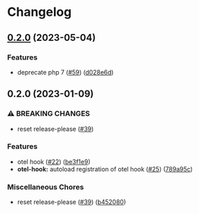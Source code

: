 # Changelog

## [0.2.0](https://github.com/open-feature/php-sdk-contrib/compare/open-feature/otel-hook-0.2.0...open-feature/otel-hook-0.2.0) (2023-05-04)


### Features

* deprecate php 7 ([#59](https://github.com/open-feature/php-sdk-contrib/issues/59)) ([d028e6d](https://github.com/open-feature/php-sdk-contrib/commit/d028e6d7741d07b7edef21b43b249fdb2d18d8f2))

## 0.2.0 (2023-01-09)


### ⚠ BREAKING CHANGES

* reset release-please ([#39](https://github.com/open-feature/php-sdk-contrib/issues/39))

### Features

* otel hook ([#22](https://github.com/open-feature/php-sdk-contrib/issues/22)) ([be3f1e9](https://github.com/open-feature/php-sdk-contrib/commit/be3f1e9ed37dee4bbce8e3701e4693c1b949c398))
* **otel-hook:** autoload registration of otel hook ([#25](https://github.com/open-feature/php-sdk-contrib/issues/25)) ([789a95c](https://github.com/open-feature/php-sdk-contrib/commit/789a95c47bc278b333bf8b241b0e342baa27acc5))


### Miscellaneous Chores

* reset release-please ([#39](https://github.com/open-feature/php-sdk-contrib/issues/39)) ([b452080](https://github.com/open-feature/php-sdk-contrib/commit/b452080443d837c66b554b1bb1a07cadba5a152a))

